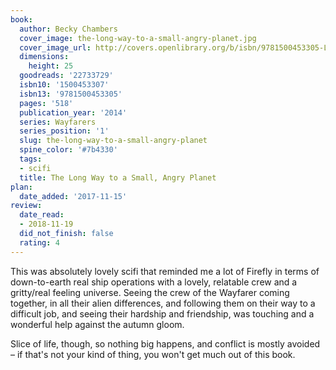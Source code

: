 ```yaml
---
book:
  author: Becky Chambers
  cover_image: the-long-way-to-a-small-angry-planet.jpg
  cover_image_url: http://covers.openlibrary.org/b/isbn/9781500453305-L.jpg
  dimensions:
    height: 25
  goodreads: '22733729'
  isbn10: '1500453307'
  isbn13: '9781500453305'
  pages: '518'
  publication_year: '2014'
  series: Wayfarers
  series_position: '1'
  slug: the-long-way-to-a-small-angry-planet
  spine_color: '#7b4330'
  tags:
  - scifi
  title: The Long Way to a Small, Angry Planet
plan:
  date_added: '2017-11-15'
review:
  date_read:
  - 2018-11-19
  did_not_finish: false
  rating: 4
---
```


This was absolutely lovely scifi that reminded me a lot of Firefly in terms of down-to-earth real ship operations with a lovely, relatable crew and a gritty/real feeling universe. Seeing the crew of the Wayfarer coming together, in all their alien differences, and following them on their way to a difficult job, and seeing their hardship and friendship, was touching and a wonderful help against the autumn gloom.

Slice of life, though, so nothing big happens, and conflict is mostly avoided – if that's not your kind of thing, you
won't get much out of this book.
